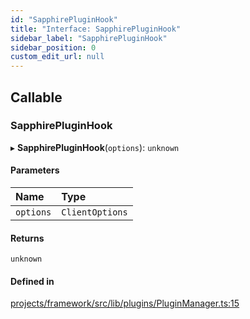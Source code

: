 ```yaml
---
id: "SapphirePluginHook"
title: "Interface: SapphirePluginHook"
sidebar_label: "SapphirePluginHook"
sidebar_position: 0
custom_edit_url: null
---
```


## Callable

### SapphirePluginHook

▸ **SapphirePluginHook**(`options`): `unknown`

#### Parameters

| Name | Type |
| :------ | :------ |
| `options` | `ClientOptions` |

#### Returns

`unknown`

#### Defined in

[projects/framework/src/lib/plugins/PluginManager.ts:15](https://github.com/sapphiredev/framework/blob/5a4898f6/src/lib/plugins/PluginManager.ts#L15)
